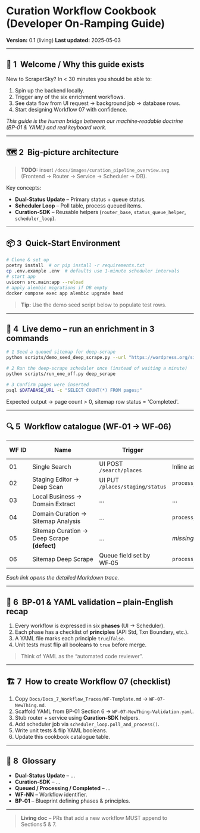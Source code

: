 # Curation Workflow Cookbook (Developer On‑Ramping Guide)

**Version:** 0.1 (living)
**Last updated:** 2025‑05‑03

---

## 🚀 1  Welcome / Why this guide exists

New to ScraperSky? In < 30 minutes you should be able to:

1. Spin up the backend locally.
2. Trigger any of the six enrichment workflows.
3. See data flow from UI request → background job → database rows.
4. Start designing Workflow 07 with confidence.

_This guide is the human bridge between our machine‑readable doctrine (BP‑01 & YAML) and real keyboard work._

---

## 🗺️ 2  Big‑picture architecture

> **TODO:** insert `/docs/images/curation_pipeline_overview.svg` (Frontend → Router → Service → Scheduler → DB).

Key concepts:

- **Dual‑Status Update** – Primary status + queue status.
- **Scheduler Loop** – Poll table, process queued items.
- **Curation‑SDK** – Reusable helpers (`router_base`, `status_queue_helper`, `scheduler_loop`).

---

## 📦 3  Quick‑Start Environment

```bash
# Clone & set up
poetry install  # or pip install -r requirements.txt
cp .env.example .env  # defaults use 1‑minute scheduler intervals
# start app
uvicorn src.main:app --reload
# apply alembic migrations if DB empty
docker compose exec app alembic upgrade head
```

> **Tip:** Use the demo seed script below to populate test rows.

---

## 🧪 4  Live demo – run an enrichment in 3 commands

```bash
# 1 Seed a queued sitemap for deep‑scrape
python scripts/demo_seed_deep_scrape.py --url "https://wordpress.org/sitemap.xml" --tenant TENANT_UUID

# 2 Run the deep‑scrape scheduler once (instead of waiting a minute)
python scripts/run_one_off.py deep_scrape

# 3 Confirm pages were inserted
psql $DATABASE_URL -c "SELECT COUNT(*) FROM pages;"
```

Expected output → page count > 0, sitemap row status = 'Completed'.

---

## 🔍 5  Workflow catalogue (WF‑01 → WF‑06)

| WF ID | Name                                        | Trigger                         | Background job                               | Resulting table | Trace doc |
| ----- | ------------------------------------------- | ------------------------------- | -------------------------------------------- | --------------- | --------- |
| 01    | Single Search                               | UI POST `/search/places`        | Inline async task                            | `places`        | link      |
| 02    | Staging Editor → Deep Scan                  | UI PUT `/places/staging/status` | `process_pending_deep_scans`                 | `places`        | link      |
| 03    | Local Business → Domain Extract             | …                               | …                                            | …               | link      |
| 04    | Domain Curation → Sitemap Analysis          | …                               | `process_pending_domain_sitemap_submissions` | `domains`       | link      |
| 05    | Sitemap Curation → Deep Scrape **(defect)** | …                               | _missing poller_                             | `sitemap_files` | link      |
| 06    | Sitemap Deep Scrape                         | Queue field set by WF‑05        | `process_pending_deep_scrapes`               | `pages`         | link      |

_Each link opens the detailed Markdown trace._

---

## 📐 6  BP‑01 & YAML validation – plain‑English recap

1. Every workflow is expressed in six **phases** (UI → Scheduler).
2. Each phase has a checklist of **principles** (API Std, Txn Boundary, etc.).
3. A YAML file marks each principle `true`/`false`.
4. Unit tests must flip all booleans to `true` before merge.

> Think of YAML as the “automated code reviewer”.

---

## 🏗️ 7  How to create Workflow 07 (checklist)

1. Copy `Docs/Docs_7_Workflow_Traces/WF-Template.md` → `WF-07-NewThing.md`.
2. Scaffold YAML from BP‑01 Section 6 → `WF-07-NewThing-Validation.yaml`.
3. Stub router + service using **Curation‑SDK** helpers.
4. Add scheduler job via `scheduler_loop.poll_and_process()`.
5. Write unit tests & flip YAML booleans.
6. Update this cookbook catalogue table.

---

## 🧰 8  Glossary

- **Dual‑Status Update** – …
- **Curation‑SDK** – …
- **Queued / Processing / Completed** – …
- **WF‑NN** – Workflow identifier.
- **BP‑01** – Blueprint defining phases & principles.

---

> **Living doc** – PRs that add a new workflow MUST append to Sections 5 & 7.
